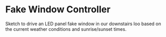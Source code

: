 # Fake Window Controller

Sketch to drive an LED panel fake window in our downstairs loo based on the current weather conditions and sunrise/sunset times.
